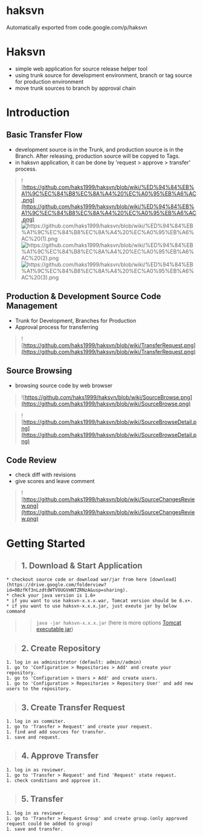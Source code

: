 # haksvn
Automatically exported from code.google.com/p/haksvn


# Haksvn #
  * simple web application for source release helper tool
  * using trunk source for development environment, branch or tag source for production environment
  * move trunk sources to branch by approval chain



# Introduction #
## Basic Transfer Flow ##
  * development source is in the Trunk, and production source is in the Branch. After releasing, production source will be copyed to Tags.
  * in haksvn application, it can be done by 'request > approve > transfer' process.

> ![https://github.com/haks1999/haksvn/blob/wiki/%ED%94%84%EB%A1%9C%EC%84%B8%EC%8A%A4%20%EC%A0%95%EB%A6%AC.png](https://github.com/haks1999/haksvn/blob/wiki/%ED%94%84%EB%A1%9C%EC%84%B8%EC%8A%A4%20%EC%A0%95%EB%A6%AC.png)
> ![https://github.com/haks1999/haksvn/blob/wiki/%ED%94%84%EB%A1%9C%EC%84%B8%EC%8A%A4%20%EC%A0%95%EB%A6%AC%20(1).png
](https://github.com/haks1999/haksvn/blob/wiki/%ED%94%84%EB%A1%9C%EC%84%B8%EC%8A%A4%20%EC%A0%95%EB%A6%AC%20(1).png
)
> ![https://github.com/haks1999/haksvn/blob/wiki/%ED%94%84%EB%A1%9C%EC%84%B8%EC%8A%A4%20%EC%A0%95%EB%A6%AC%20(2).png
](https://github.com/haks1999/haksvn/blob/wiki/%ED%94%84%EB%A1%9C%EC%84%B8%EC%8A%A4%20%EC%A0%95%EB%A6%AC%20(2).png
)
> ![https://github.com/haks1999/haksvn/blob/wiki/%ED%94%84%EB%A1%9C%EC%84%B8%EC%8A%A4%20%EC%A0%95%EB%A6%AC%20(3).png
](https://github.com/haks1999/haksvn/blob/wiki/%ED%94%84%EB%A1%9C%EC%84%B8%EC%8A%A4%20%EC%A0%95%EB%A6%AC%20(3).png
)


## Production & Development Source Code Management ##
  * Trunk for Development, Branches for Production
  * Approval process for transferring

> ![https://github.com/haks1999/haksvn/blob/wiki/TransferRequest.png](https://github.com/haks1999/haksvn/blob/wiki/TransferRequest.png)


## Source Browsing ##
  * browsing source code by web browser

> ![https://github.com/haks1999/haksvn/blob/wiki/SourceBrowse.png](https://github.com/haks1999/haksvn/blob/wiki/SourceBrowse.png)

> ![https://github.com/haks1999/haksvn/blob/wiki/SourceBrowseDetail.png](https://github.com/haks1999/haksvn/blob/wiki/SourceBrowseDetail.png)

## Code Review ##
  * check diff with revisions
  * give scores and leave comment

> ![https://github.com/haks1999/haksvn/blob/wiki/SourceChangesReview.png](https://github.com/haks1999/haksvn/blob/wiki/SourceChangesReview.png)


# Getting Started #
> ## 1. Download & Start Application ##
    * checkout source code or download war/jar from here [download](https://drive.google.com/folderview?id=0BzfKf3nLzdtdWTVOUGVmNTZRNzA&usp=sharing).
    * check your java version is 1.6+
    * if you want to use haksvn-x.x.x.war, Tomcat version should be 6.x+.
    * if you want to use haksvn-x.x.x.jar, just exeute jar by below command
> > `java -jar haksvn-x.x.x.jar` (here is more options [Tomcat executable jar](http://tomcat.apache.org/maven-plugin-trunk/executable-war-jar.html))


> ## 2. Create Repository ##
    1. log in as administrator (default: admin//admin)
    1. go to 'Configuration > Repositories > Add' and create your repository.
    1. go to 'Configuration > Users > Add' and create users.
    1. go to 'Configuration > Repositories > Repository User' and add new users to the repository.

> ## 3. Create Transfer Request ##
    1. log in as commiter.
    1. go to 'Transfer > Request' and create your request.
    1. find and add sources for transfer.
    1. save and request.

> ## 4. Approve Transfer ##
    1. log in as reviewer.
    1. go to 'Transfer > Request' and find 'Request' state request.
    1. check conditions and approve it.

> ## 5. Transfer ##
    1. log in as reviewer.
    1. go to 'Transfer > Request Group' and create group.(only approved request could be added to group)
    1. save and transfer.
